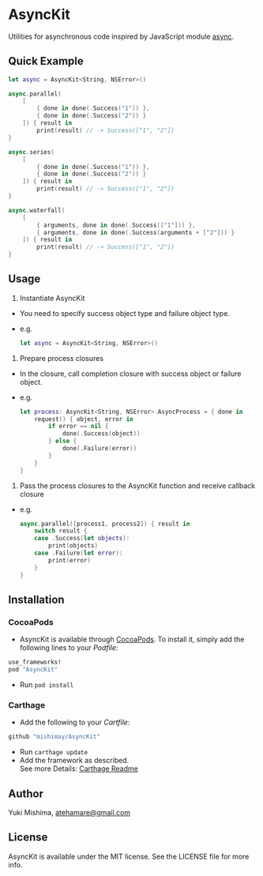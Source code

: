 # AsyncKit

Utilities for asynchronous code inspired by JavaScript module [async](https://github.com/caolan/async).

## Quick Example

```swift
let async = AsyncKit<String, NSError>()

async.parallel(
    [
        { done in done(.Success("1")) },
        { done in done(.Success("2")) }
    ]) { result in
        print(result) // -> Success(["1", "2"])
}

async.series(
    [
        { done in done(.Success("1")) },
        { done in done(.Success("2")) }
    ]) { result in
        print(result) // -> Success(["1", "2"])
}

async.waterfall(
    [
        { arguments, done in done(.Success(["1"])) },
        { arguments, done in done(.Success(arguments + ["2"])) }
    ]) { result in
        print(result) // -> Success(["1", "2"])
}
```

## Usage

1. Instantiate AsyncKit
  - You need to specify success object type and failure object type.
  - e.g.

    ```swift
    let async = AsyncKit<String, NSError>()
    ```

1. Prepare process closures
  - In the closure, call completion closure with success object or failure object.
  - e.g.

    ```swift
    let process: AsyncKit<String, NSError>.AsyncProcess = { done in
        request() { object, error in
            if error == nil {
                done(.Success(object))
            } else {
                done(.Failure(error))
            }
        }
    }
    ```

1. Pass the process closures to the AsyncKit function and receive callback closure
  - e.g.

    ```swift
    async.parallel([process1, process2]) { result in
        switch result {
        case .Success(let objects):
            print(objects)
        case .Failure(let error):
            print(error)
        }
    }
    ```

## Installation

### CocoaPods
- AsyncKit is available through [CocoaPods](http://cocoapods.org). To install
it, simply add the following lines to your *Podfile*:

```ruby
use_frameworks!
pod "AsyncKit"
```

- Run `pod install`

### Carthage

- Add the following to your *Cartfile*:

```bash
github "mishimay/AsyncKit"
```

- Run `carthage update`
- Add the framework as described.
<br> See more Details: [Carthage Readme](https://github.com/Carthage/Carthage#adding-frameworks-to-an-application)


## Author

Yuki Mishima, atehamare@gmail.com

## License

AsyncKit is available under the MIT license. See the LICENSE file for more info.
